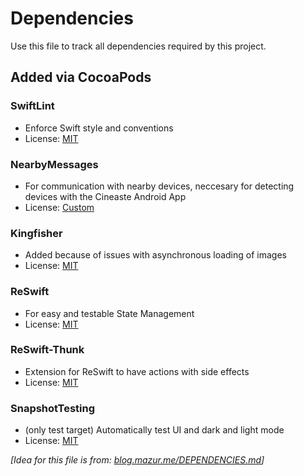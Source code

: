 # Dependencies

Use this file to track all dependencies required by this project.

## Added via CocoaPods

### SwiftLint
- Enforce Swift style and conventions
- License: [MIT](https://github.com/realm/SwiftLint/blob/master/LICENSE)

### NearbyMessages
- For communication with nearby devices, 
neccesary for detecting devices with the Cineaste Android App
- License: [Custom](https://cocoapods.org/pods/NearbyMessages)

### Kingfisher
- Added because of issues with asynchronous loading of images
- License: [MIT](https://github.com/onevcat/Kingfisher/blob/master/LICENSE)

### ReSwift
- For easy and testable State Management
- License: [MIT](https://github.com/ReSwift/ReSwift/blob/master/LICENSE.md)

### ReSwift-Thunk
- Extension for ReSwift to have actions with side effects
- License: [MIT](https://github.com/ReSwift/ReSwift-Thunk/blob/master/LICENSE.md)

### SnapshotTesting
- (only test target) Automatically test UI and dark and light mode
- License: [MIT](https://github.com/pointfreeco/swift-snapshot-testing/blob/master/LICENSE)

_[Idea for this file is from: [blog.mazur.me/DEPENDENCIES.md](https://blog.mazur.me/DEPENDENCIES.md)]_
